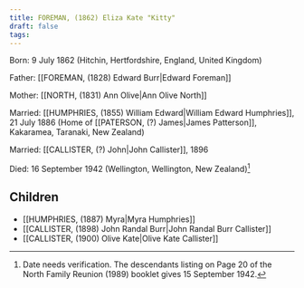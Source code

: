 ```yaml
---
title: FOREMAN, (1862) Eliza Kate "Kitty"
draft: false
tags:
---
```

Born: 9 July 1862 (Hitchin, Hertfordshire, England, United Kingdom)

Father: [[FOREMAN, (1828) Edward Burr|Edward Foreman]]

Mother: [[NORTH, (1831) Ann Olive|Ann Olive North]]

Married: [[HUMPHRIES, (1855) William Edward|William Edward Humphries]], 21 July 1886 (Home of [[PATERSON, (?) James|James Patterson]], Kakaramea, Taranaki, New Zealand)

Married: [[CALLISTER, (?) John|John Callister]], 1896

Died: 16 September 1942 (Wellington, Wellington, New Zealand)[^1]

## Children
- [[HUMPHRIES, (1887) Myra|Myra Humphries]]
- [[CALLISTER, (1898) John Randal Burr|John Randal Burr Callister]]
- [[CALLISTER, (1900) Olive Kate|Olive Kate Callister]]

[^1]: Date needs verification. The descendants listing on Page 20 of the North Family Reunion (1989) booklet gives 15 September 1942.
